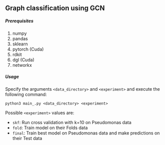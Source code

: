 ## Graph classification using GCN

##### Prerequisites

1. numpy
2. pandas
3. sklearn
4. pytorch (Cuda)
5. rdkit
6. dgl (Cuda)
7. networkx

##### Usage
Specify the arguments `<data_directory>` and `<experiment>` and execute the following command:

  `python3 main_.py <data_directory> <experiment>` 

Possible `<experiment>` values are: 
* `skf`: Run cross validation with k=10 on Pseudomonas data
* `fold`: Train model on their Folds data
* `final`: Train best model on Pseudomonas data and make predictions on their Test data
